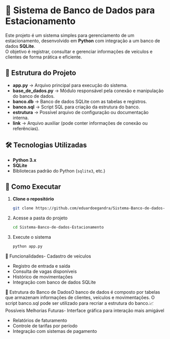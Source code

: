 # 🚗 Sistema de Banco de Dados para Estacionamento

Este projeto é um sistema simples para gerenciamento de um estacionamento, desenvolvido em **Python** com integração a um banco de dados **SQLite**.  
O objetivo é registrar, consultar e gerenciar informações de veículos e clientes de forma prática e eficiente.

## 📂 Estrutura do Projeto

- **app.py** → Arquivo principal para execução do sistema.
- **base_de_dados.py** → Módulo responsável pela conexão e manipulação do banco de dados.
- **banco.db** → Banco de dados SQLite com as tabelas e registros.
- **banco.sql** → Script SQL para criação da estrutura do banco.
- **estrutura** → Possível arquivo de configuração ou documentação interna.
- **link** → Arquivo auxiliar (pode conter informações de conexão ou referências).

## 🛠 Tecnologias Utilizadas

- **Python 3.x**
- **SQLite**
- Bibliotecas padrão do Python (`sqlite3`, etc.)

## 🚀 Como Executar

1. **Clone o repositório**
   ```bash
   git clone https://github.com/eduardoegandra/Sistema-Banco-de-dados-Estacionamento.git
2. Acesse a pasta do projeto
   ```bash
   cd Sistema-Banco-de-dados-Estacionamento

3. Execute o sistema
   ```bash
   python app.py

📌 Funcionalidades- Cadastro de veículos
- Registro de entrada e saída
- Consulta de vagas disponíveis
- Histórico de movimentações
- Integração com banco de dados SQLite

📄 Estrutura do Banco de DadosO banco de dados é composto por tabelas que armazenam informações de clientes, veículos e movimentações.
O script banco.sql pode ser utilizado para recriar a estrutura do banco.📈 Possíveis Melhorias Futuras- Interface gráfica para interação mais amigável
- Relatórios de faturamento
- Controle de tarifas por período
- Integração com sistemas de pagamento


